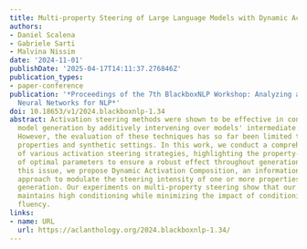 ```yaml
---
title: Multi-property Steering of Large Language Models with Dynamic Activation Composition
authors:
- Daniel Scalena
- Gabriele Sarti
- Malvina Nissim
date: '2024-11-01'
publishDate: '2025-04-17T14:11:37.276846Z'
publication_types:
- paper-conference
publication: '*Proceedings of the 7th BlackboxNLP Workshop: Analyzing and Interpreting
  Neural Networks for NLP*'
doi: 10.18653/v1/2024.blackboxnlp-1.34
abstract: Activation steering methods were shown to be effective in conditioning language
  model generation by additively intervening over models' intermediate representations.
  However, the evaluation of these techniques has so far been limited to single conditioning
  properties and synthetic settings. In this work, we conduct a comprehensive evaluation
  of various activation steering strategies, highlighting the property-dependent nature
  of optimal parameters to ensure a robust effect throughout generation. To address
  this issue, we propose Dynamic Activation Composition, an information-theoretic
  approach to modulate the steering intensity of one or more properties throughout
  generation. Our experiments on multi-property steering show that our method successfully
  maintains high conditioning while minimizing the impact of conditioning on generation
  fluency.
links:
- name: URL
  url: https://aclanthology.org/2024.blackboxnlp-1.34/
---
```


